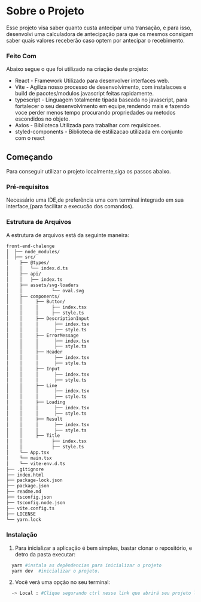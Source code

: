 # Sobre o Projeto

Esse projeto visa saber quanto custa antecipar uma transação, e para isso, desenvolvi uma calculadora de antecipação para que os mesmos consigam saber quais valores receberão caso optem por antecipar o recebimento.

### Feito Com

Abaixo segue o que foi utilizado na criação deste projeto:

 - React - Framework Utilizado para desenvolver interfaces web.
 - Vite - Agiliza nosso processo de desenvolvimento, com instalacoes e build de pacotes/modulos javascript feitas rapidamente.
 - typescript - Linguagem totalmente tipada baseada no javascript, para fortalecer o seu desenvolvimento em equipe,rendendo mais e fazendo voce perder menos tempo procurando propriedades ou metodos escondidos no objeto.
 - Axios - Biblioteca Utilizada para trabalhar com requisicoes.
 - styled-components - Biblioteca de estilizacao utilizada em conjunto com o react

<!-- GETTING STARTED -->

## Começando

Para conseguir utilizar o projeto localmente,siga os passos abaixo.

### Pré-requisitos

Necessário uma IDE,de preferência uma com terminal integrado em sua interface,(para facilitar a execucão dos comandos).

### Estrutura de Arquivos

A estrutura de arquivos está da seguinte maneira:

```bash
front-end-chalenge
│  ├── node_modules/
│  ├── src/
│    ├── @types/
│    │   └── index.d.ts
│    ├── api/
│    │   ├── index.ts
│    ├── assets/svg-loaders
│    │           └── oval.svg
│    ├── components/
│    │     ├── Button/
│    │     │     ├── index.tsx
│    │     │     ├── style.ts
│    │     ├── DescriptionInput
│    │     │      ├── index.tsx
│    │     │      ├── style.ts
│    │     ├── ErrorMessage
│    │     │      ├── index.tsx
│    │     │      ├── style.ts
│    │     ├── Header
│    │     │      ├── index.tsx
│    │     │      ├── style.ts
│    │     ├── Input
│    │     │      ├── index.tsx
│    │     │      ├── style.ts
│    │     ├── Line
│    │     │      ├── index.tsx
│    │     │      ├── style.ts
│    │     ├── Loading
│    │     │      ├── index.tsx
│    │     │      ├── style.ts
│    │     ├── Result               
│    │     │      ├── index.tsx
│    │     │      ├── style.ts
│    │     ├── Title
│    │           ├── index.tsx
│    │           ├── style.ts
│    └── App.tsx
│    └── main.tsx
│    └── vite-env.d.ts
├── .gitignore
├── index.html
├── package-lock.json
├── package.json
├── readme.md
├── tsconfig.json
├── tsconfig.node.json
├── vite.config.ts
├── LICENSE
└── yarn.lock
```

### Instalação

1. Para inicializar a aplicação é bem simples, bastar clonar o repositório, e detro da pasta executar:

```sh
  yarn #instala as depêndencias para inicializar o projeto
  yarn dev  #inicializar o projeto.
```
2. Você verá uma opção no seu terminal:
```sh
  -> Local : #Clique segurando ctrl nesse link que abrirá seu projeto localmente no seu navegador padrão.
```